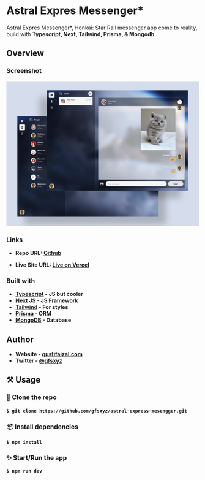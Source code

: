 # Astral Expres Messenger\*

Astral Expres Messenger\*, Honkai: Star Rail messenger app come to reality, build with <b>Typescript, Next, Tailwind, Prisma, & Mongodb<b>

## Overview

### Screenshot

![Homepage](./shot.png)

### Links

- Repo URL: [Github](https://github.com/gfsxyz/astral-express-mesengger)

- Live Site URL: [Live on Vercel](https://astral-express-mesengger.vercel.app/)

### Built with

- [Typescript](https://www.typescriptlang.org/) - JS but cooler
- [Next JS](https://nextjs.org/) - JS Framework
- [Tailwind](https://tailwindcss.com/) - For styles
- [Prisma](https://www.prisma.io/) - ORM
- [MongoDB](https://www.mongodb.com/) - Database

## Author

- Website - [gustifaizal.com](https://gustifaizal.com/)
- Twitter - [@gfsxyz](https://twitter.com/gfsxyz)

## ⚒ Usage

### 👥 Clone the repo

```shell
$ git clone https://github.com/gfsxyz/astral-express-mesengger.git
```

### 📦 Install dependencies

```shell
$ npm install
```

### ✨ Start/Run the app

```shell
$ npm run dev
```
